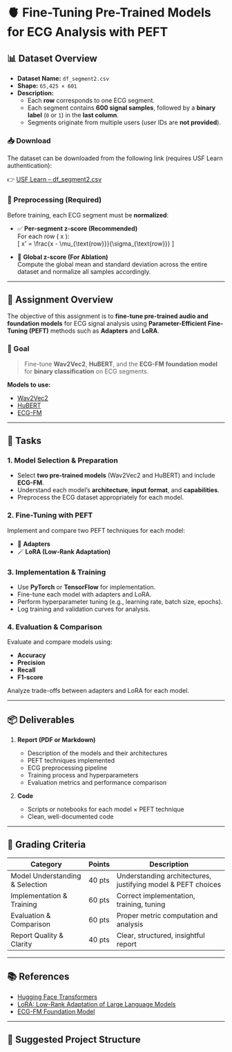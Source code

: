 # 🫀 Fine-Tuning Pre-Trained Models for ECG Analysis with PEFT

## 📊 Dataset Overview

- **Dataset Name:** `df_segment2.csv`  
- **Shape:** `65,425 × 601`  
- **Description:**  
  - Each **row** corresponds to one ECG segment.  
  - Each segment contains **600 signal samples**, followed by a **binary label** (`0` or `1`) in the **last column**.  
  - Segments originate from multiple users (user IDs are **not provided**).

### 📥 Download  
The dataset can be downloaded from the following link (requires USF Learn authentication):

👉 [USF Learn – df_segment2.csv](https://usflearn.instructure.com/courses/2047050/files?preview=199873452)

### 🧪 Preprocessing (Required)

Before training, each ECG segment must be **normalized**:

- ✅ **Per-segment z-score (Recommended)**  
  For each row \( x \):  
  \[
  x' = \frac{x - \mu_{\text{row}}}{\sigma_{\text{row}}}
  \]

- 🧪 **Global z-score (For Ablation)**  
  Compute the global mean and standard deviation across the entire dataset and normalize all samples accordingly.

---

## 🧠 Assignment Overview

The objective of this assignment is to **fine-tune pre-trained audio and foundation models** for ECG signal analysis using **Parameter-Efficient Fine-Tuning (PEFT)** methods such as **Adapters** and **LoRA**.

### 🎯 Goal  
> Fine-tune **Wav2Vec2**, **HuBERT**, and the **ECG-FM foundation model** for **binary classification** on ECG segments.

**Models to use:**  
- [Wav2Vec2](https://huggingface.co/facebook/wav2vec2-base)  
- [HuBERT](https://huggingface.co/facebook/hubert-base-ls960)  
- [ECG-FM](https://github.com/bowang-lab/ECG-FM)

---

## 📝 Tasks

### 1. Model Selection & Preparation
- Select **two pre-trained models** (Wav2Vec2 and HuBERT) and include **ECG-FM**.  
- Understand each model’s **architecture**, **input format**, and **capabilities**.  
- Preprocess the ECG dataset appropriately for each model.

### 2. Fine-Tuning with PEFT
Implement and compare two PEFT techniques for each model:
- 🧩 **Adapters**  
- 🪄 **LoRA (Low-Rank Adaptation)**

### 3. Implementation & Training
- Use **PyTorch** or **TensorFlow** for implementation.  
- Fine-tune each model with adapters and LoRA.  
- Perform hyperparameter tuning (e.g., learning rate, batch size, epochs).  
- Log training and validation curves for analysis.

### 4. Evaluation & Comparison
Evaluate and compare models using:
- **Accuracy**  
- **Precision**  
- **Recall**  
- **F1-score**

Analyze trade-offs between adapters and LoRA for each model.

---

## 📦 Deliverables

1. **Report (PDF or Markdown)**  
   - Description of the models and their architectures  
   - PEFT techniques implemented  
   - ECG preprocessing pipeline  
   - Training process and hyperparameters  
   - Evaluation metrics and performance comparison

2. **Code**  
   - Scripts or notebooks for each model × PEFT technique  
   - Clean, well-documented code

---

## 🧮 Grading Criteria

| **Category**                          | **Points** | **Description** |
|---------------------------------------|------------|-----------------|
| Model Understanding & Selection       | 40 pts     | Understanding architectures, justifying model & PEFT choices |
| Implementation & Training             | 60 pts     | Correct implementation, training, tuning |
| Evaluation & Comparison               | 60 pts     | Proper metric computation and analysis |
| Report Quality & Clarity              | 40 pts     | Clear, structured, insightful report |

---

## 📚 References

- [Hugging Face Transformers](https://huggingface.co/docs/transformers/index)  
- [LoRA: Low-Rank Adaptation of Large Language Models](https://arxiv.org/abs/2106.09685)  
- [ECG-FM Foundation Model](https://github.com/bowang-lab/ECG-FM)  

---

## 📂 Suggested Project Structure

